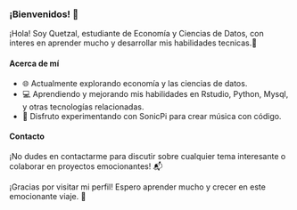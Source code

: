 ### ¡Bienvenidos! 👋

¡Hola! Soy Quetzal, estudiante de Economía y Ciencias de Datos, con interes en aprender mucho y desarrollar mis habilidades tecnicas.🌱

#### Acerca de mí
- 🌐 Actualmente explorando economía y las ciencias de datos.
- 💻 Aprendiendo y mejorando mis habilidades en Rstudio, Python, Mysql, y otras tecnologías relacionadas.
- 🎵 Disfruto experimentando con SonicPi para crear música con código.

#### Contacto
¡No dudes en contactarme para discutir sobre cualquier tema interesante o colaborar en proyectos emocionantes! 📬


¡Gracias por visitar mi perfil! Espero aprender mucho y crecer en este emocionante viaje. 🚀

